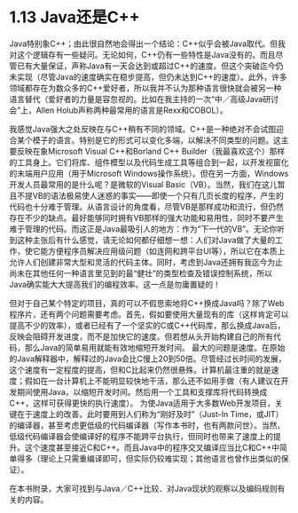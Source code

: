 # 1.13 Java还是C++

Java特别象C++；由此很自然地会得出一个结论：C++似乎会被Java取代。但我对这个逻辑存有一些疑问。无论如何，C++仍有一些特性是Java没有的。而且尽管已有大量保证，声称Java有一天会达到或超过C++的速度。但这个突破迄今仍未实现（尽管Java的速度确实在稳步提高，但仍未达到C++的速度）。此外，许多领域都存在为数众多的C++爱好者，所以我并不认为那种语言很快就会被另一种语言替代（爱好者的力量是容忽视的。比如在我主持的一次“中／高级Java研讨会”上，Allen Holub声称两种最常用的语言是Rexx和COBOL）。

我感觉Java强大之处反映在与C++稍有不同的领域。C++是一种绝对不会试图迎合某个模子的语言。特别是它的形式可以变化多端，以解决不同类型的问题。这主要反映在象Microsoft Visual C++和Borland C++ Builder（我最喜欢这个）那样的工具身上。它们将库、组件模型以及代码生成工具等组合到一起，以开发视窗化的末端用户应用（用于Microsoft Windows操作系统）。但在另一方面，Windows开发人员最常用的是什么呢？是微软的Visual Basic（VB）。当然，我们在这儿暂且不提VB的语法极易使人迷惑的事实——即使一个只有几页长度的程序，产生的代码也十分难于管理。从语言设计的角度看，尽管VB是那样成功和流行，但仍然存在不少的缺点。最好能够同时拥有VB那样的强大功能和易用性，同时不要产生难于管理的代码。而这正是Java最吸引人的地方：作为“下一代的VB”。无论你听到这种主张后有什么感觉，请无论如何都仔细想一想：人们对Java做了大量的工作，使它能方便程序员解决应用级问题（如连网和跨平台UI等），所以它在本质上允许人们创建非常大型和灵活的代码主体。同时，考虑到Java还拥有我迄今为止尚未在其他任何一种语言里见到的最“健壮”的类型检查及错误控制系统，所以Java确实能大大提高我们的编程效率。这一点是勿庸置疑的！

但对于自己某个特定的项目，真的可以不假思索地将C++换成Java吗？除了Web程序片，还有两个问题需要考虑。首先，假如要使用大量现有的库（这样肯定可以提高不少的效率），或者已经有了一个坚实的C或C++代码库，那么换成Java后，反映会阻碍开发进度，而不是加快它的速度。但若想从头开始构建自己的所有代码，那么Java的简单易用就能有效地缩短开发时间。 最大的问题是速度。在原始的Java解释器中，解释过的Java会比C慢上20到50倍。尽管经过长时间的发展，这个速度有一定程度的提高，但和C比起来仍然很悬殊。计算机最注重的就是速度；假如在一台计算机上不能明显较快地干活，那么还不如用手做（有人建议在开发期间使用Java，以缩短开发时间。然后用一个工具和支撑库将代码转换成C++，这样可获得更快的执行速度）。 为使Java适用于大多数Web开发项目，关键在于速度上的改善。此时要用到人们称为“刚好及时”（Just-In Time，或JIT）的编译器，甚至考虑更低级的代码编译器（写作本书时，也有两款问世）。当然，低级代码编译器会使编译好的程序不能跨平台执行，但同时也带来了速度上的提升。这个速度甚至接近C和C++。而且Java中的程序交叉编译应当比C和C++中简单得多（理论上只需重编译即可，但实际仍较难实现；其他语言也曾作出类似的保证）。

在本书附录，大家可找到与Java／C++比较．对Java现状的观察以及编码规则有关的内容。

